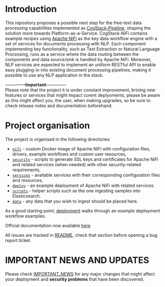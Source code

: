 # Introduction
This repository proposes a possible next step for the free-text data processing capabilities implemented as [CogStack-Pipeline](https://github.com/CogStack/CogStack-Pipeline), shaping the solution more towards Platform-as-a-Service.
CogStack-NiFi contains example recipes using [Apache NiFi](https://nifi.apache.org/) as the key data workflow engine with a set of services for documents processing with NLP. 
Each component implementing key functionality, such as Text Extraction or Natural Language Processing, runs as a service where the data routing between the components and data source/sink is handled by Apache NiFi.
Moreover, NLP services are expected to implement an uniform RESTful API to enable easy plugging-in into existing document processing pipelines, making it possible to use any NLP application in the stack.
 
<strong>----------Important----------</strong>
<br>
Please note that the project it is under constant improvement, brining new features or services that might impact curent deplyoments, please be aware as this might affect you, the user, when making upgrades, so be sure to check release notes and documentation beforehand.

# Project organisation
The project is organised in the following directories:
- [`nifi`](./nifi) - custom Docker image of Apache NiFi with configuration files, drivers, example workflows and custom user resources,
- [`security`](./security) - scripts to generate SSL keys and certificates for Apache NiFi and related services (when needed) with other security-related requirements,
- [`services`](./services) - available services with their corresponding configuration files and resources,
- [`deploy`](./deploy) - an example deployment of Apache NiFi with related services.
- [`scripts`](./scripts) - helper scripts such as the one ingesting samples into Elasticsearch.
- [`data`](./data) - any data that you wish to ingest should be placed here.

As a good starting point, [deployment](https://cogstack-nifi.readthedocs.io/en/latest/deploy/main.html) walks through an example deployment workflow examples.

Official documentation now available [here](https://cogstack-nifi.readthedocs.io/en/latest/) 

All issues are tracked in [README](https://cogstack-nifi.readthedocs.io/en/latest/deploy/main.html), check that section before opening a bug report ticket.

# IMPORTANT NEWS AND UPDATES

Please check [IMPORTANT_NEWS](https://cogstack-nifi.readthedocs.io/en/latest/news.html) for any major changes that might affect your deployment and <strong>security problems</strong> that have been discovered.